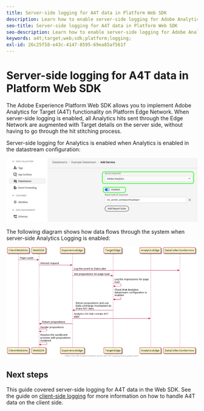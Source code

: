```yaml
---
title: Server-side logging for A4T data in Platform Web SDK
description: Learn how to enable server-side logging for Adobe Analytics for Target (A4T) using the Experience Platform Web SDK.
seo-title: Server-side logging for A4T data in Platform Web SDK
seo-description: Learn how to enable server-side logging for Adobe Analytics for Target (A4T) using the Experience Platform Web SDK.
keywords: a4t;target;web;sdk;platform;logging;
exl-id: 26c25f58-e43c-4147-8595-69ea85af561f
---
```

# Server-side logging for A4T data in Platform Web SDK

The Adobe Experience Platform Web SDK allows you to implement Adobe Analytics for Target (A4T) functionality on Platform Edge Network. When server-side logging is enabled, all Analytics hits sent through the Edge Network are augmented with Target details on the server side, without having to go through the hit stitching process. 

Server-side logging for Analytics is enabled when Analytics is enabled in the datastream configuration:

![Analytics datastream configuration enabled](../assets/enable-analytics-datastream.png)

The following diagram shows how data flows through the system when server-side Analytics Logging is enabled:

![Server-side logging flow](../assets/analytics-server-side-logging.png)

## Next steps

This guide covered server-side logging for A4T data in the Web SDK. See the guide on [client-side logging](./client-side.md) for more information on how to handle A4T data on the client side.

